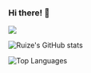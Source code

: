 ### Hi there! 👋

![](https://visitor-badge.glitch.me/badge?page_id=tangruize.readme)

![Ruize's GitHub stats](https://github-readme-stats.vercel.app/api?username=tangruize&show_icons=true&count_private=true&include_all_commits=true&theme=material-palenight)

![Top Languages](https://github-readme-stats.vercel.app/api/top-langs/?username=tangruize&layout=compact&theme=material-palenight)

